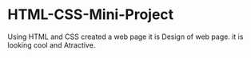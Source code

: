 # HTML-CSS-Mini-Project
Using HTML and CSS created a web page it is Design of web page.
it is looking cool and Atractive.
